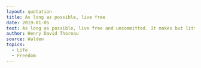 ```yaml
---
layout: quotation
title: As long as possible, live free
date: 2019-01-05
text: As long as possible, live free and uncommitted. It makes but little difference whether you are committed to a farm or the county jail.
author: Henry David Thoreau
source: Walden
topics:
  - Life
  - Freedom
---
```


